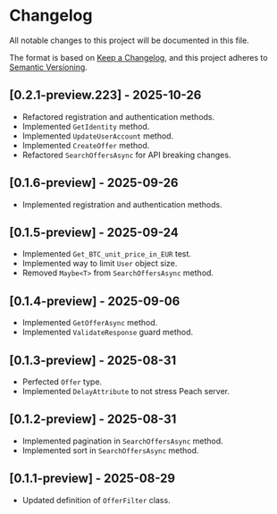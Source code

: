 # Changelog

All notable changes to this project will be documented in this file.

The format is based on [Keep a Changelog](https://keepachangelog.com/en/1.0.0/),
and this project adheres to [Semantic Versioning](https://semver.org/spec/v2.0.0.html).

## [0.2.1-preview.223] - 2025-10-26

- Refactored registration and authentication methods.
- Implemented `GetIdentity` method.
- Implemented `UpdateUserAccount` method.
- Implemented `CreateOffer` method.
- Refactored `SearchOffersAsync` for API breaking changes.

## [0.1.6-preview] - 2025-09-26

- Implemented registration and authentication methods.

## [0.1.5-preview] - 2025-09-24

- Implemented `Get_BTC_unit_price_in_EUR` test.
- Implemented way to limit `User` object size.
- Removed `Maybe<T>` from `SearchOffersAsync` method.

## [0.1.4-preview] - 2025-09-06

- Implemented `GetOfferAsync` method.
- Implemented `ValidateResponse` guard method.

## [0.1.3-preview] - 2025-08-31

- Perfected `Offer` type.
- Implemented `DelayAttribute` to not stress Peach server.

## [0.1.2-preview] - 2025-08-31

- Implemented pagination in `SearchOffersAsync` method.
- Implemented sort in `SearchOffersAsync` method.

## [0.1.1-preview] - 2025-08-29

- Updated definition of `OfferFilter` class.
